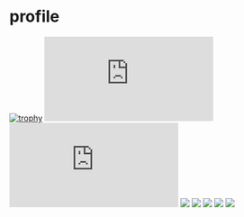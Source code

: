 # profile
[![trophy](https://github-profile-trophy.vercel.app/?username=11104)](https://github.com/ryo-ma/github-profile-trophy)
[![My Stats](https://github-stats-evirunurm.vercel.app/api/stats.js?username=11104)](https://github.com/evirunurm/github-stats)
[![My languages](https://github-stats-evirunurm.vercel.app/api/languages.js?username=11104)](https://github.com/evirunurm/github-stats)
![](http://github-profile-summary-cards.vercel.app/api/cards/profile-details?username=11104&theme=nord_bright)
![](http://github-profile-summary-cards.vercel.app/api/cards/repos-per-language?username=11104&theme=nord_bright)
![](http://github-profile-summary-cards.vercel.app/api/cards/most-commit-language?username=11104&theme=nord_bright)
![](http://github-profile-summary-cards.vercel.app/api/cards/stats?username=11104&theme=nord_bright)
![](http://github-profile-summary-cards.vercel.app/api/cards/productive-time?username=11104&theme=nord_bright&utcOffset=8)
 
